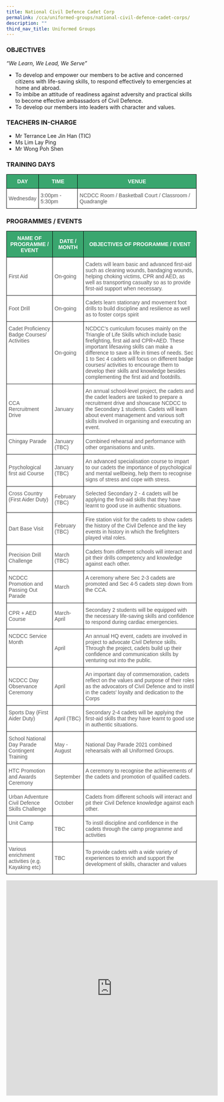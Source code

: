 ```yaml
---
title: National Civil Defence Cadet Corp
permalink: /cca/uniformed-groups/national-civil-defence-cadet-corps/
description: ""
third_nav_title: Uniformed Groups
---
```

### **OBJECTIVES**

_“We Learn, We Lead, We Serve”_ &nbsp;  
  

*   To develop and empower our members to be active and concerned citizens with life-saving skills, to respond effectively to emergencies at home and abroad.
*   To imbibe an attitude of readiness against adversity and practical skills to become effective ambassadors of Civil Defence.
*   To develop our members into leaders with character and values.

### **TEACHERS IN-CHARGE**

*   Mr Terrance Lee Jin Han (TIC)
*   Ms Lim Lay Ping
*   Mr Wong Poh Shen

  

### TRAINING DAYS

<style type="text/css">
.tg  {border-collapse:collapse;border-spacing:0;}
.tg td{border-color:black;border-style:solid;border-width:1px;font-family:Arial, sans-serif;font-size:14px;
  overflow:hidden;padding:10px 5px;word-break:normal;}
.tg th{border-color:black;border-style:solid;border-width:1px;font-family:Arial, sans-serif;font-size:14px;
  font-weight:normal;overflow:hidden;padding:10px 5px;word-break:normal;}
.tg .tg-k0s0{background-color:#3AA66F;color:#FFF;font-weight:bold;text-align:center;vertical-align:middle}
.tg .tg-mwz3{background-color:#FFF;color:#565656;text-align:left;vertical-align:middle}
.tg .tg-njgx{background-color:#FFF;color:#565656;text-align:left;vertical-align:top}
</style>
<table class="tg">
<thead>
  <tr>
    <th class="tg-k0s0"><span style="color:#FFF;background-color:#3AA66F">DAY</span></th>
    <th class="tg-k0s0"><span style="color:#FFF;background-color:#3AA66F">TIME</span></th>
    <th class="tg-k0s0"><span style="color:#FFF;background-color:#3AA66F">VENUE</span></th>
  </tr>
</thead>
<tbody>
  <tr>
    <td class="tg-mwz3"><span style="color:#565656">Wednesday</span>    <span style="color:#565656"> </span></td>
    <td class="tg-mwz3"><span style="color:#565656">3:00pm - 5:30pm</span></td>
    <td class="tg-njgx"><span style="color:#565656">NCDCC Room / Basketball Court / Classroom / Quadrangle</span></td>
  </tr>
</tbody>
</table>

### PROGRAMMES / EVENTS

<style type="text/css">
.tg  {border-collapse:collapse;border-spacing:0;}
.tg td{border-color:black;border-style:solid;border-width:1px;font-family:Arial, sans-serif;font-size:14px;
  overflow:hidden;padding:10px 5px;word-break:normal;}
.tg th{border-color:black;border-style:solid;border-width:1px;font-family:Arial, sans-serif;font-size:14px;
  font-weight:normal;overflow:hidden;padding:10px 5px;word-break:normal;}
.tg .tg-k0s0{background-color:#3AA66F;color:#FFF;font-weight:bold;text-align:center;vertical-align:middle}
.tg .tg-mwz3{background-color:#FFF;color:#565656;text-align:left;vertical-align:middle}
.tg .tg-njgx{background-color:#FFF;color:#565656;text-align:left;vertical-align:top}
</style>
<table class="tg">
<thead>
  <tr>
    <th class="tg-k0s0"><span style="color:#FFF;background-color:#3AA66F">NAME OF PROGRAMME / EVENT</span></th>
    <th class="tg-k0s0"><span style="color:#FFF;background-color:#3AA66F">DATE / MONTH</span></th>
    <th class="tg-k0s0"><span style="color:#FFF;background-color:#3AA66F">OBJECTIVES OF PROGRAMME / EVENT</span></th>
  </tr>
</thead>
<tbody>
  <tr>
    <td class="tg-mwz3"><span style="color:#565656">First Aid</span></td>
    <td class="tg-mwz3"><span style="color:#565656">On-going</span><br></td>
    <td class="tg-mwz3"><span style="color:#565656">Cadets will learn basic and advanced first-aid such as cleaning wounds, bandaging wounds, helping choking victims, CPR and AED, as well as transporting casualty so as to provide first-aid support when necessary.</span></td>
  </tr>
  <tr>
    <td class="tg-mwz3"><span style="color:#565656">Foot Drill</span><br></td>
    <td class="tg-mwz3"><span style="color:#565656">On-going</span><br></td>
    <td class="tg-mwz3"><span style="color:#565656">Cadets learn stationary and movement foot drills to build discipline and resilience as well as to foster corps spirit</span><br></td>
  </tr>
  <tr>
    <td class="tg-njgx"><span style="color:#565656">Cadet Proficiency Badge Courses/ Activities </span></td>
    <td class="tg-mwz3"><span style="color:#565656">On-going  </span></td>
    <td class="tg-mwz3"><span style="color:#565656">NCDCC’s curriculum focuses mainly on the Triangle of Life Skills which include basic firefighting, first aid and CPR+AED. These important lifesaving skills can make a difference to save a life in times of needs. Sec 1 to Sec 4 cadets will focus on different badge courses/ activities to encourage them to develop their skills and knowledge besides complementing the first aid and footdrills.</span></td>
  </tr>
  <tr>
    <td class="tg-mwz3"><span style="color:#565656">CCA Rercruitment Drive</span></td>
    <td class="tg-mwz3"><span style="color:#565656">January</span></td>
    <td class="tg-mwz3"><span style="color:#565656">An annual school-level project, the cadets and the cadet leaders are tasked to prepare a recruitment drive and showcase NCDCC to the Secondary 1 students. Cadets will learn about event management and various soft skills involved in organising and executing an event.</span><br></td>
  </tr>
  <tr>
    <td class="tg-njgx"><span style="color:#565656">Chingay Parade </span></td>
    <td class="tg-njgx"><span style="color:#565656">January (TBC) </span></td>
    <td class="tg-njgx"><span style="color:#565656">Combined rehearsal and performance with other organisations and units.</span><br></td>
  </tr>
  <tr>
    <td class="tg-mwz3"><span style="color:#565656">Psychological first aid Course</span></td>
    <td class="tg-mwz3"><span style="color:#565656">January (TBC) </span></td>
    <td class="tg-mwz3"><span style="color:#565656">An advanced specialisation course to impart to our cadets the importance of psychological and mental wellbeing, help them to recognise signs of stress and cope with stress.</span></td>
  </tr>
  <tr>
    <td class="tg-njgx"><span style="color:#565656">Cross Country (First Aider Duty) </span></td>
    <td class="tg-mwz3"><span style="color:#565656">February (TBC)</span></td>
    <td class="tg-mwz3"><span style="color:#565656">Selected Secondary 2 - 4 cadets will be applying the first-aid skills that they have learnt to good use in authentic situations.</span></td>
  </tr>
  <tr>
    <td class="tg-mwz3"><span style="color:#565656">Dart Base Visit</span></td>
    <td class="tg-mwz3"><span style="color:#565656">February (TBC)</span></td>
    <td class="tg-mwz3"><span style="color:#565656">Fire station visit for the cadets</span> to show cadets the history of the Civil Defence and the key events in history in which the firefighters played vital roles.</td>
  </tr>
  <tr>
    <td class="tg-mwz3"><span style="color:#565656">Precision Drill Challenge</span></td>
    <td class="tg-mwz3"><span style="color:#565656">March (TBC)</span></td>
    <td class="tg-njgx"><span style="color:#565656">Cadets from different schools will interact and pit their drills competency and knowledge against each other. </span></td>
  </tr>
  <tr>
    <td class="tg-mwz3"><span style="color:#565656">NCDCC Promotion and Passing Out Parade</span></td>
    <td class="tg-mwz3"><span style="color:#565656">March</span></td>
    <td class="tg-njgx"><span style="color:#565656">A ceremony where Sec 2-3 cadets are promoted and Sec 4-5 cadets step down from the CCA. </span></td>
  </tr>
  <tr>
    <td class="tg-mwz3"><span style="color:#565656">CPR + AED Course  </span></td>
    <td class="tg-mwz3"><span style="color:#565656">March-April</span></td>
    <td class="tg-njgx">Secondary 2 students will be equipped with the necessary life-saving skills and confidence to respond during cardiac emergencies. <span style="color:#565656"> </span></td>
  </tr>
  <tr>
    <td class="tg-njgx"><span style="color:#565656">NCDCC Service Month</span><br></td>
    <td class="tg-mwz3"><span style="color:#565656">April</span></td>
    <td class="tg-mwz3"><span style="color:#565656">An annual HQ event, cadets are involved in project to advocate Civil Defence skills. Through the project, cadets build up their confidence and communication skills by venturing out into the public.</span></td>
  </tr>
  <tr>
    <td class="tg-mwz3"><span style="color:#565656">NCDCC Day Observance Ceremony</span></td>
    <td class="tg-mwz3"><span style="color:#565656">April</span></td>
    <td class="tg-njgx"><span style="color:#565656">An important day of commemoration, cadets reflect on the values and purpose of their roles as the advocators of Civil Defence and</span> to instil in the cadets' loyalty and dedication to the Corps<br></td>
  </tr>
  <tr>
    <td class="tg-njgx"><span style="color:#565656">Sports Day (First Aider Duty)</span><br></td>
    <td class="tg-mwz3"><span style="color:#565656">April (TBC)</span></td>
    <td class="tg-mwz3"><span style="color:#565656">Secondary 2-4 cadets will be applying the first-aid skills that they have learnt to good use in authentic situations.</span></td>
  </tr>
  <tr>
    <td class="tg-njgx"><span style="color:#565656">School National Day Parade Contingent Training</span><br></td>
    <td class="tg-mwz3"><span style="color:#565656">May - August</span></td>
    <td class="tg-mwz3"><span style="color:#565656">National Day Parade 2021 combined rehearsals with all Uniformed Groups.</span></td>
  </tr>
  <tr>
    <td class="tg-njgx"><span style="color:#565656">HTC Promotion and Awards Ceremony</span><br></td>
    <td class="tg-mwz3"><span style="color:#565656">September</span></td>
    <td class="tg-njgx"><span style="color:#565656">A ceremony to recognise the achievements of the cadets and promotion of qualified cadets.</span><br></td>
  </tr>
  <tr>
    <td class="tg-njgx"><span style="color:#565656">Urban Adventure Civil Defence Skills Challenge</span><br></td>
    <td class="tg-mwz3"><span style="color:#565656">October</span></td>
    <td class="tg-njgx"><span style="color:#565656">Cadets from different schools will interact and pit their Civil Defence  knowledge against each other.</span><br></td>
  </tr>
  <tr>
    <td class="tg-njgx"><span style="color:#565656">Unit Camp </span></td>
    <td class="tg-mwz3"><span style="color:#565656">TBC</span></td>
    <td class="tg-mwz3"><span style="color:#565656">To instil discipline and confidence in the cadets through the camp programme and activities</span></td>
  </tr>
  <tr>
    <td class="tg-njgx"><span style="color:#565656">Various enrichment activities (e.g. Kayaking etc)</span><br></td>
    <td class="tg-mwz3"><span style="color:#565656"> TBC</span></td>
    <td class="tg-mwz3"><span style="color:#565656">To provide cadets with a wide variety of experiences to enrich and support the development of skills, character and values</span></td>
  </tr>
</tbody>
</table>

<iframe allowfullscreen="true" height="569" width="560" frameborder="0" src="https://docs.google.com/presentation/d/e/2PACX-1vQLuGSXfOd4kA3kgbJ5uxmI3rGIrKBgAGbSUt36nnwFBBt5n80HQOPmpanGZf54wk2J2GcnUub5F3t-/embed?start=true&amp;loop=true&amp;delayms=3000"></iframe>